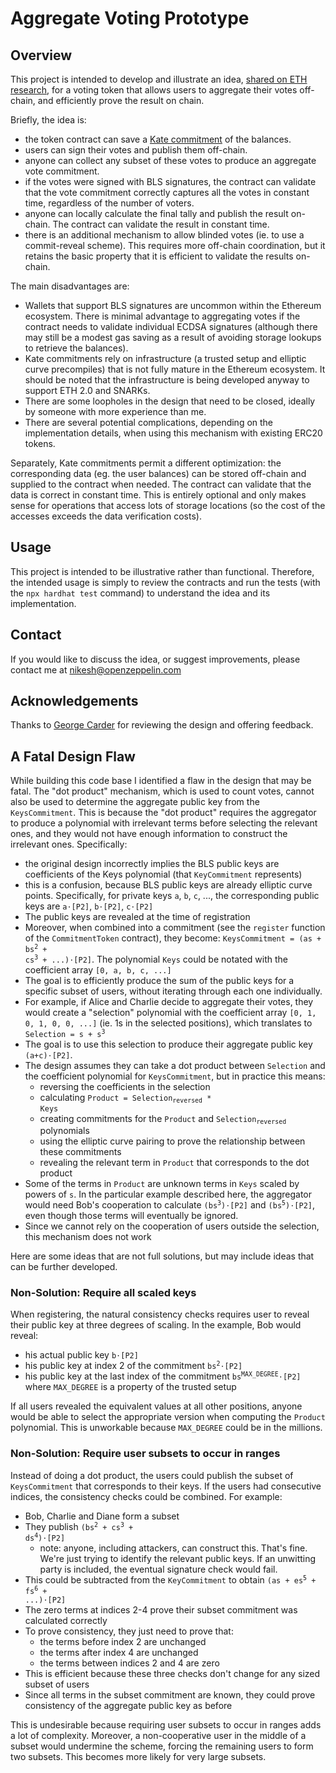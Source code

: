 # Aggregate Voting Prototype

## Overview

This project is intended to develop and illustrate an idea, [shared on ETH research](https://ethresear.ch/t/kate-commitments-for-aggregated-off-chain-voting/9682), for a voting token that allows users to aggregate their votes off-chain, and efficiently prove the result on chain.

Briefly, the idea is:

- the token contract can save a [Kate commitment](https://www.iacr.org/archive/asiacrypt2010/6477178/6477178.pdf) of the balances.
- users can sign their votes and publish them off-chain.
- anyone can collect any subset of these votes to produce an aggregate vote commitment.
- if the votes were signed with BLS signatures, the contract can validate that the vote commitment correctly captures all the votes in constant time, regardless of the number of voters.
- anyone can locally calculate the final tally and publish the result on-chain. The contract can validate the result in constant time.
- there is an additional mechanism to allow blinded votes (ie. to use a commit-reveal scheme). This requires more off-chain coordination, but it retains the basic property that it is efficient to validate the results on-chain.

The main disadvantages are:

- Wallets that support BLS signatures are uncommon within the Ethereum ecosystem. There is minimal advantage to aggregating votes if the contract needs to validate individual ECDSA signatures (although there may still be a modest gas saving as a result of avoiding storage lookups to retrieve the balances).
- Kate commitments rely on infrastructure (a trusted setup and elliptic curve precompiles) that is not fully mature in the Ethereum ecosystem. It should be noted that the infrastructure is being developed anyway to support ETH 2.0 and SNARKs.
- There are some loopholes in the design that need to be closed, ideally by someone with more experience than me.
- There are several potential complications, depending on the implementation details, when using this mechanism with existing ERC20 tokens.

Separately, Kate commitments permit a different optimization: the corresponding data (eg. the user balances) can be stored off-chain and supplied to the contract when needed. The contract can validate that the data is correct in constant time. This is entirely optional and only makes sense for operations that access lots of storage locations (so the cost of the accesses exceeds the data verification costs).

## Usage

This project is intended to be illustrative rather than functional. Therefore, the intended usage is simply to review the contracts and run the tests (with the `npx hardhat test` command) to understand the idea and its implementation.

## Contact

If you would like to discuss the idea, or suggest improvements, please contact me at nikesh@openzeppelin.com

## Acknowledgements

Thanks to [George Carder](https://github.com/georgercarder) for reviewing the design and offering feedback.

## A Fatal Design Flaw

While building this code base I identified a flaw in the design that may be fatal. The "dot product" mechanism, which is used to count votes, cannot also be used to determine the aggregate public key from the `KeysCommitment`. This is because the "dot product" requires the aggregator to produce a polynomial with irrelevant terms before selecting the relevant ones, and they would not have enough information to construct the irrelevant ones. Specifically:

- the original design incorrectly implies the BLS public keys are coefficients of the Keys polynomial (that `KeyCommitment` represents)
- this is a confusion, because BLS public keys are already elliptic curve points. Specifically, for private keys `a`, `b`, `c`, ..., the corresponding public keys are `a⋅[P2]`, `b⋅[P2]`, `c⋅[P2]`
- The public keys are revealed at the time of registration
- Moreover, when combined into a commitment (see the `register` function of the `CommitmentToken` contract), they become: <code>KeysCommitment = (as + bs<sup>2</sup> + cs<sup>3</sup> + ...)⋅[P2]</code>. The polynomial `Keys` could be notated with the coefficient array `[0, a, b, c, ...]`
- The goal is to efficiently produce the sum of the public keys for a specific subset of users, without iterating through each one individually.
- For example, if Alice and Charlie decide to aggregate their votes, they would create a "selection" polynomial with the coefficient array `[0, 1, 0, 1, 0, 0, ...]` (ie. 1s in the selected positions), which translates to <code>Selection = s + s<sup>3</sup></code>
- The goal is to use this selection to produce their aggregate public key `(a+c)⋅[P2]`.
- The design assumes they can take a dot product between `Selection` and the coefficient polynomial for `KeysCommitment`, but in practice this means:
    - reversing the coefficients in the selection
    - calculating  <code>Product = Selection<sub>reversed</sub> * Keys</code>
    - creating commitments for the `Product` and <code>Selection<sub>reversed</sub></code> polynomials
    - using the elliptic curve pairing to prove the relationship between these commitments
    - revealing the relevant term in `Product` that corresponds to the dot product
- Some of the terms in `Product` are unknown terms in `Keys` scaled by powers of `s`. In the particular example described here, the aggregator would need Bob's cooperation to calculate <code>(bs<sup>3</sup>)⋅[P2]</code> and <code>(bs<sup>5</sup>)⋅[P2]</code>, even though those terms will eventually be ignored.
- Since we cannot rely on the cooperation of users outside the selection, this mechanism does not work


Here are some ideas that are not full solutions, but may include ideas that can be further developed.

### Non-Solution: Require all scaled keys

When registering, the natural consistency checks requires user to reveal their public key at three degrees of scaling. In the example, Bob would reveal:
- his actual public key `b⋅[P2]`
- his public key at index 2 of the commitment <code>bs<sup>2</sup>⋅[P2]</code>
- his public key at the last index of the commitment <code>bs<sup>MAX_DEGREE</sup>⋅[P2]</code> where `MAX_DEGREE` is a property of the trusted setup

If all users revealed the equivalent values at all other positions, anyone would be able to select the appropriate version when computing the `Product` polynomial. This is unworkable because `MAX_DEGREE` could be in the millions.

### Non-Solution: Require user subsets to occur in ranges

Instead of doing a dot product, the users could publish the subset of `KeysCommitment` that corresponds to their keys. If the users had consecutive indices, the consistency checks could be combined. For example:
- Bob, Charlie and Diane form a subset
- They publish <code>(bs<sup>2</sup> + cs<sup>3</sup> + ds<sup>4</sup>)⋅[P2]</code>
    - note: anyone, including attackers, can construct this. That's fine. We're just trying to identify the relevant public keys. If an unwitting party is included, the eventual signature check would fail.
- This could be subtracted from the `KeyCommitment` to obtain <code>(as + es<sup>5</sup> + fs<sup>6</sup> + ...)⋅[P2]</code>
- The zero terms at indices 2-4 prove their subset commitment was calculated correctly
- To prove consistency, they just need to prove that:
    - the terms before index 2 are unchanged
    - the terms after index 4 are unchanged
    - the terms between indices 2 and 4 are zero
- This is efficient because these three checks don't change for any sized subset of users
- Since all terms in the subset commitment are known, they could prove consistency of the aggregate public key as before

This is undesirable because requiring user subsets to occur in ranges adds a lot of complexity. Moreover, a non-cooperative user in the middle of a subset would undermine the scheme, forcing the remaining users to form two subsets. This becomes more likely for very large subsets.